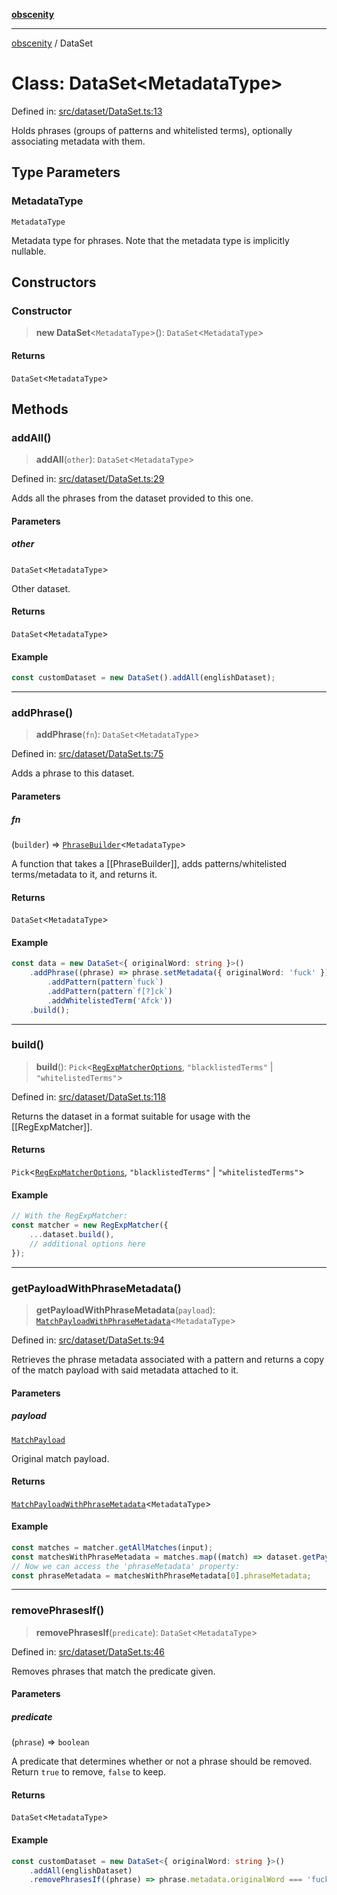 [**obscenity**](../README.md)

***

[obscenity](../README.md) / DataSet

# Class: DataSet\<MetadataType\>

Defined in: [src/dataset/DataSet.ts:13](https://github.com/jo3-l/obscenity/blob/a386fd116c14542130a643879987c21c9c8a4eb9/src/dataset/DataSet.ts#L13)

Holds phrases (groups of patterns and whitelisted terms), optionally
associating metadata with them.

## Type Parameters

### MetadataType

`MetadataType`

Metadata type for phrases. Note that the metadata
type is implicitly nullable.

## Constructors

### Constructor

> **new DataSet**\<`MetadataType`\>(): `DataSet`\<`MetadataType`\>

#### Returns

`DataSet`\<`MetadataType`\>

## Methods

### addAll()

> **addAll**(`other`): `DataSet`\<`MetadataType`\>

Defined in: [src/dataset/DataSet.ts:29](https://github.com/jo3-l/obscenity/blob/a386fd116c14542130a643879987c21c9c8a4eb9/src/dataset/DataSet.ts#L29)

Adds all the phrases from the dataset provided to this one.

#### Parameters

##### other

`DataSet`\<`MetadataType`\>

Other dataset.

#### Returns

`DataSet`\<`MetadataType`\>

#### Example

```typescript
const customDataset = new DataSet().addAll(englishDataset);
```

***

### addPhrase()

> **addPhrase**(`fn`): `DataSet`\<`MetadataType`\>

Defined in: [src/dataset/DataSet.ts:75](https://github.com/jo3-l/obscenity/blob/a386fd116c14542130a643879987c21c9c8a4eb9/src/dataset/DataSet.ts#L75)

Adds a phrase to this dataset.

#### Parameters

##### fn

(`builder`) => [`PhraseBuilder`](PhraseBuilder.md)\<`MetadataType`\>

A function that takes a [[PhraseBuilder]], adds
patterns/whitelisted terms/metadata to it, and returns it.

#### Returns

`DataSet`\<`MetadataType`\>

#### Example

```typescript
const data = new DataSet<{ originalWord: string }>()
	.addPhrase((phrase) => phrase.setMetadata({ originalWord: 'fuck' })
		.addPattern(pattern`fuck`)
		.addPattern(pattern`f[?]ck`)
		.addWhitelistedTerm('Afck'))
	.build();
```

***

### build()

> **build**(): `Pick`\<[`RegExpMatcherOptions`](../interfaces/RegExpMatcherOptions.md), `"blacklistedTerms"` \| `"whitelistedTerms"`\>

Defined in: [src/dataset/DataSet.ts:118](https://github.com/jo3-l/obscenity/blob/a386fd116c14542130a643879987c21c9c8a4eb9/src/dataset/DataSet.ts#L118)

Returns the dataset in a format suitable for usage with the [[RegExpMatcher]].

#### Returns

`Pick`\<[`RegExpMatcherOptions`](../interfaces/RegExpMatcherOptions.md), `"blacklistedTerms"` \| `"whitelistedTerms"`\>

#### Example

```typescript
// With the RegExpMatcher:
const matcher = new RegExpMatcher({
	...dataset.build(),
	// additional options here
});
```

***

### getPayloadWithPhraseMetadata()

> **getPayloadWithPhraseMetadata**(`payload`): [`MatchPayloadWithPhraseMetadata`](../type-aliases/MatchPayloadWithPhraseMetadata.md)\<`MetadataType`\>

Defined in: [src/dataset/DataSet.ts:94](https://github.com/jo3-l/obscenity/blob/a386fd116c14542130a643879987c21c9c8a4eb9/src/dataset/DataSet.ts#L94)

Retrieves the phrase metadata associated with a pattern and returns a
copy of the match payload with said metadata attached to it.

#### Parameters

##### payload

[`MatchPayload`](../interfaces/MatchPayload.md)

Original match payload.

#### Returns

[`MatchPayloadWithPhraseMetadata`](../type-aliases/MatchPayloadWithPhraseMetadata.md)\<`MetadataType`\>

#### Example

```typescript
const matches = matcher.getAllMatches(input);
const matchesWithPhraseMetadata = matches.map((match) => dataset.getPayloadWithPhraseMetadata(match));
// Now we can access the 'phraseMetadata' property:
const phraseMetadata = matchesWithPhraseMetadata[0].phraseMetadata;
```

***

### removePhrasesIf()

> **removePhrasesIf**(`predicate`): `DataSet`\<`MetadataType`\>

Defined in: [src/dataset/DataSet.ts:46](https://github.com/jo3-l/obscenity/blob/a386fd116c14542130a643879987c21c9c8a4eb9/src/dataset/DataSet.ts#L46)

Removes phrases that match the predicate given.

#### Parameters

##### predicate

(`phrase`) => `boolean`

A predicate that determines whether or not a phrase should be removed.
Return `true` to remove, `false` to keep.

#### Returns

`DataSet`\<`MetadataType`\>

#### Example

```typescript
const customDataset = new DataSet<{ originalWord: string }>()
	.addAll(englishDataset)
	.removePhrasesIf((phrase) => phrase.metadata.originalWord === 'fuck');
```
